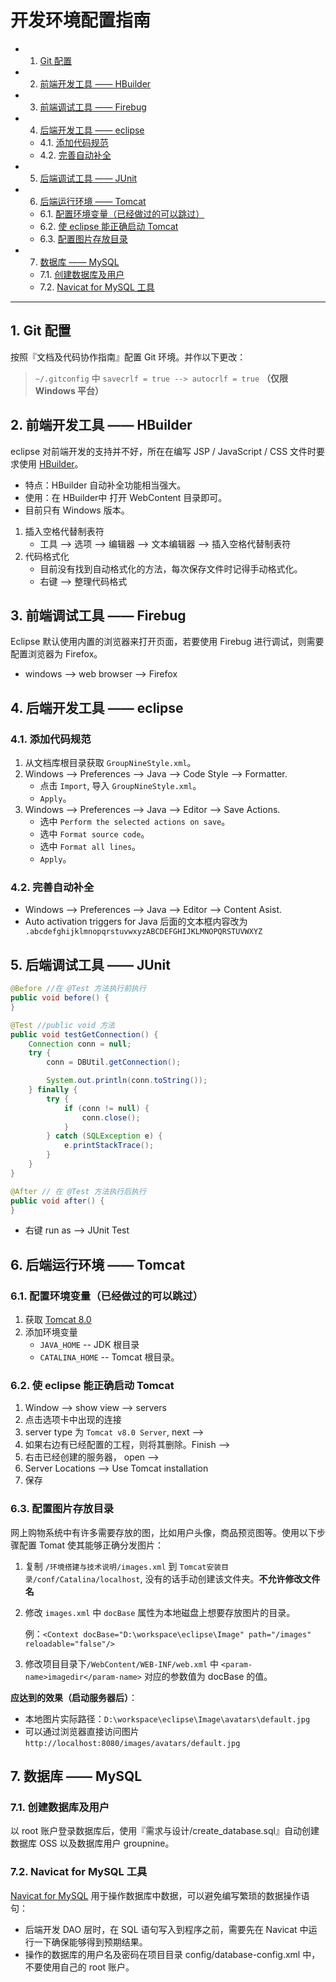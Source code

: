 # 开发环境配置指南

<!-- vscode-markdown-toc -->
* 1. [Git 配置](#Git)
* 2. [前端开发工具 —— HBuilder](#HBuilder)
* 3. [前端调试工具 —— Firebug](#Firebug)
* 4. [后端开发工具 —— eclipse](#eclipse)
	* 4.1. [添加代码规范](#)
	* 4.2. [完善自动补全](#-1)
* 5. [后端调试工具 —— JUnit](#JUnit)
* 6. [后端运行环境 —— Tomcat](#Tomcat)
	* 6.1. [配置环境变量（已经做过的可以跳过）](#-1)
	* 6.2. [使 eclipse 能正确启动 Tomcat](#eclipseTomcat)
	* 6.3. [配置图片存放目录](#-1)
* 7. [数据库 —— MySQL](#MySQL)
	* 7.1. [创建数据库及用户](#-1)
	* 7.2. [Navicat for MySQL 工具](#NavicatforMySQL)

<!-- /vscode-markdown-toc -->

---

##  1. <a name='Git'></a>Git 配置

按照『文档及代码协作指南』配置 Git 环境。并作以下更改：

> `~/.gitconfig` 中 `savecrlf = true --> autocrlf = true` **（仅限 Windows 平台）**

##  2. <a name='HBuilder'></a>前端开发工具 —— HBuilder

eclipse 对前端开发的支持并不好，所在在编写 JSP / JavaScript / CSS 文件时要求使用 [HBuilder](http://www.dcloud.io/)。
- 特点：HBuilder 自动补全功能相当强大。
- 使用：在 HBuilder中 打开 WebContent 目录即可。
- 目前只有 Windows 版本。

1. 插入空格代替制表符
	- 工具 --> 选项 --> 编辑器 --> 文本编辑器 --> 插入空格代替制表符
1. 代码格式化
	- 目前没有找到自动格式化的方法，每次保存文件时记得手动格式化。
	- 右键 --> 整理代码格式
	
##  3. <a name='Firebug'></a>前端调试工具 —— Firebug

Eclipse 默认使用内置的浏览器来打开页面，若要使用 Firebug 进行调试，则需要配置浏览器为 Firefox。
- windows --> web browser --> Firefox

##  4. <a name='eclipse'></a>后端开发工具 —— eclipse

###  4.1. <a name=''></a>添加代码规范

1. 从文档库根目录获取 `GroupNineStyle.xml`。
1. Windows --> Preferences --> Java --> Code Style --> Formatter.
	- 点击 `Import`, 导入 `GroupNineStyle.xml`。
	- `Apply`。
1. Windows --> Preferences --> Java --> Editor --> Save Actions.
	- 选中 `Perform the selected actions on save`。
	- 选中 `Format source code`。
	- 选中 `Format all lines`。
	- `Apply`。

###  4.2. <a name='-1'></a>完善自动补全

- Windows --> Preferences --> Java --> Editor --> Content Asist.
- Auto activation triggers for Java 后面的文本框内容改为 ` .abcdefghijklmnopqrstuvwxyzABCDEFGHIJKLMNOPQRSTUVWXYZ`

##  5. <a name='JUnit'></a>后端调试工具 —— JUnit

```java
@Before //在 @Test 方法执行前执行
public void before() {
}

@Test //public void 方法
public void testGetConnection() {
    Connection conn = null;
    try {
        conn = DBUtil.getConnection();

        System.out.println(conn.toString());
    } finally {
        try {
            if (conn != null) {
                conn.close();
            }
        } catch (SQLException e) {
            e.printStackTrace();
        }
    }
}

@After // 在 @Test 方法执行后执行
public void after() {
}
```
- 右键 run as --> JUnit Test

##  6. <a name='Tomcat'></a>后端运行环境 —— Tomcat

###  6.1. <a name='-1'></a>配置环境变量（已经做过的可以跳过）

1. 获取 [Tomcat 8.0](http://www-eu.apache.org/dist/tomcat/tomcat-8/v8.0.39/bin/apache-tomcat-8.0.39-windows-x64.zip)
1. 添加环境变量
	- `JAVA_HOME` -- JDK 根目录
	- `CATALINA_HOME` -- Tomcat 根目录。

###  6.2. <a name='eclipseTomcat'></a>使 eclipse 能正确启动 Tomcat

1. Window --> show view --> servers
1. 点击选项卡中出现的连接
1. server type 为 `Tomcat v8.0 Server`, next -->
1. 如果右边有已经配置的工程，则将其删除。Finish -->
1. 右击已经创建的服务器， open -->
1. Server Locations --> Use Tomcat installation
1. 保存

###  6.3. <a name='-1'></a>配置图片存放目录

网上购物系统中有许多需要存放的图，比如用户头像，商品预览图等。使用以下步骤配置 Tomat 使其能够正确分发图片：

1. 复制 `/环境搭建与技术说明/images.xml` 到 `Tomcat安装目录/conf/Catalina/localhost`, 没有的话手动创建该文件夹。**不允许修改文件名**
1. 修改 `images.xml` 中 `docBase` 属性为本地磁盘上想要存放图片的目录。

   例：`<Context docBase="D:\workspace\eclipse\Image" path="/images" reloadable="false"/>`

1. 修改项目目录下`/WebContent/WEB-INF/web.xml` 中 `<param-name>imagedir</param-name>` 对应的参数值为 docBase 的值。

**应达到的效果（启动服务器后）**：

- 本地图片实际路径：`D:\workspace\eclipse\Image\avatars\default.jpg`
- 可以通过浏览器直接访问图片 `http://localhost:8080/images/avatars/default.jpg`

##  7. <a name='MySQL'></a>数据库 —— MySQL

###  7.1. <a name='-1'></a>创建数据库及用户

以 root 账户登录数据库后，使用『需求与设计/create_database.sql』自动创建数据库 OSS 以及数据库用户 groupnine。

###  7.2. <a name='NavicatforMySQL'></a>Navicat for MySQL 工具

[Navicat for MySQL](http://pan.baidu.com/s/1dEEsVdB) 用于操作数据库中数据，可以避免编写繁琐的数据操作语句：
- 后端开发 DAO 层时，在 SQL 语句写入到程序之前，需要先在 Navicat 中运行一下确保能够得到预期结果。
- 操作的数据库的用户名及密码在项目目录 config/database-config.xml 中，不要使用自己的 root 账户。
